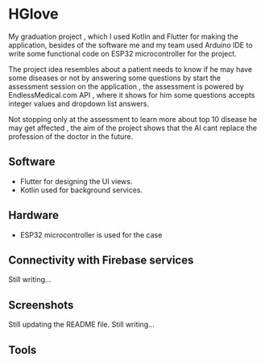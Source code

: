 # HGlove

My graduation project , which I used Kotlin and Flutter for making the application, besides of the software me and my team used Arduino IDE to write some functional code on ESP32 microcontroller for the project.

The project idea resembles about a patient needs to know if he may have some diseases or not by answering some questions by start the assessment session on the application , the assessment is powered by EndlessMedical.com API , where it shows for him some questions accepts integer values and dropdown list answers.

Not stopping only at the assessment to learn more about top 10 disease he may get affected , the aim of the project shows that the AI cant replace the profession of the doctor in the future.

## Software

- Flutter for designing the UI views.
- Kotlin used for background services.

## Hardware

- ESP32 microcontroller is used for the case 

## Connectivity with Firebase services

Still writing...

## Screenshots

Still updating the README file.
Still writing...

## Tools
